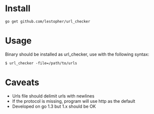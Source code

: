 # Install
`go get github.com/lestopher/url_checker`

# Usage
Binary should be installed as url_checker, use with the following syntax:  
```
$ url_checker -file=/path/to/urls
```

# Caveats
* Urls file should delimit urls with newlines
* If the protocol is missing, program will use http as the default
* Developed on go 1.3 but 1.x should be OK
